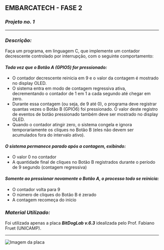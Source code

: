 ## EMBARCATECH - FASE 2 ##
### *Projeto no. 1*

---

### *Descrição:*

Faça um programa, em linguagem C, que implemente um contador decrescente controlado por interrupção, com o seguinte comportamento:

#### *Toda vez que o Botão A (GPIO5) for pressionado:*
* O contador decrescente reinicia em 9 e o valor da contagem é mostrado no display OLED.
* O sistema entra em modo de contagem regressiva ativa, decrementando o contador de 1 em 1 a cada segundo até chegar em zero.
* Durante essa contagem (ou seja, de 9 até 0), o programa deve registrar quantas vezes o Botão B (GPIO6) foi pressionado. O valor deste registro de eventos de botão pressionado também deve ser mostrado no display OLED.
* Quando o contador atingir zero, o sistema congela e ignora temporariamente os cliques no Botão B (eles não devem ser acumulados fora do intervalo ativo).

#### *O sistema permanece parado após a contagem, exibindo:*
* O valor 0 no contador
* A quantidade final de cliques no Botão B registrados durante o período de 9 segundo (contagem regressiva)

#### *Somente ao pressionar novamente o Botão A, o processo todo se reinicia:*
* O contador volta para 9
* O número de cliques do Botão B é zerado
* A contagem recomeça do início

### *Material Utilizado:*
Foi utilizada apenas a placa ***BitDogLab v.6.3*** idealizada pelo Prof. Fabiano Fruet (UNICAMP).

---

![Imagem da placa](https://github.com/Cafta/EmbarcaTech/pics/BitDogLab_v6.3.jpg)

